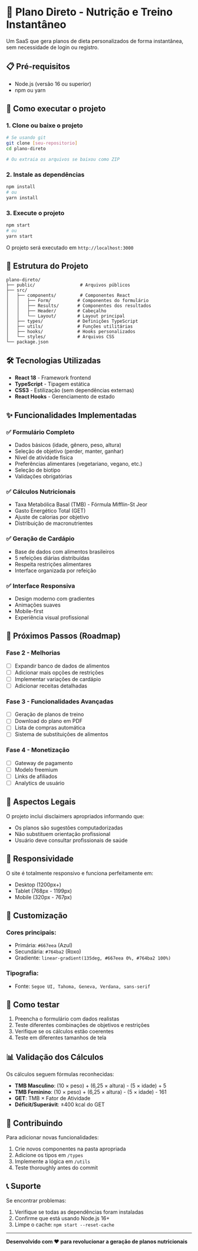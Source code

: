 # 🚀 Plano Direto - Nutrição e Treino Instantâneo

Um SaaS que gera planos de dieta personalizados de forma instantânea, sem necessidade de login ou registro.

## 📋 Pré-requisitos

- Node.js (versão 16 ou superior)
- npm ou yarn

## 🚀 Como executar o projeto

### 1. Clone ou baixe o projeto
```bash
# Se usando git
git clone [seu-repositorio]
cd plano-direto

# Ou extraia os arquivos se baixou como ZIP
```

### 2. Instale as dependências
```bash
npm install
# ou
yarn install
```

### 3. Execute o projeto
```bash
npm start
# ou  
yarn start
```

O projeto será executado em `http://localhost:3000`

## 📁 Estrutura do Projeto

```
plano-direto/
├── public/                 # Arquivos públicos
├── src/
│   ├── components/         # Componentes React
│   │   ├── Form/          # Componentes do formulário
│   │   ├── Results/       # Componentes dos resultados
│   │   ├── Header/        # Cabeçalho
│   │   └── Layout/        # Layout principal
│   ├── types/             # Definições TypeScript
│   ├── utils/             # Funções utilitárias
│   ├── hooks/             # Hooks personalizados
│   └── styles/            # Arquivos CSS
└── package.json
```

## 🛠️ Tecnologias Utilizadas

- **React 18** - Framework frontend
- **TypeScript** - Tipagem estática
- **CSS3** - Estilização (sem dependências externas)
- **React Hooks** - Gerenciamento de estado

## ✨ Funcionalidades Implementadas

### ✅ Formulário Completo
- Dados básicos (idade, gênero, peso, altura)
- Seleção de objetivo (perder, manter, ganhar)
- Nível de atividade física
- Preferências alimentares (vegetariano, vegano, etc.)
- Seleção de biotipo
- Validações obrigatórias

### ✅ Cálculos Nutricionais
- Taxa Metabólica Basal (TMB) - Fórmula Mifflin-St Jeor
- Gasto Energético Total (GET)
- Ajuste de calorias por objetivo
- Distribuição de macronutrientes

### ✅ Geração de Cardápio
- Base de dados com alimentos brasileiros
- 5 refeições diárias distribuídas
- Respeita restrições alimentares
- Interface organizada por refeição

### ✅ Interface Responsiva
- Design moderno com gradientes
- Animações suaves
- Mobile-first
- Experiência visual profissional

## 🔄 Próximos Passos (Roadmap)

### Fase 2 - Melhorias
- [ ] Expandir banco de dados de alimentos
- [ ] Adicionar mais opções de restrições
- [ ] Implementar variações de cardápio
- [ ] Adicionar receitas detalhadas

### Fase 3 - Funcionalidades Avançadas  
- [ ] Geração de planos de treino
- [ ] Download do plano em PDF
- [ ] Lista de compras automática
- [ ] Sistema de substituições de alimentos

### Fase 4 - Monetização
- [ ] Gateway de pagamento
- [ ] Modelo freemium
- [ ] Links de afiliados
- [ ] Analytics de usuário

## 🚨 Aspectos Legais

O projeto inclui disclaimers apropriados informando que:
- Os planos são sugestões computadorizadas
- Não substituem orientação profissional
- Usuário deve consultar profissionais de saúde

## 📱 Responsividade

O site é totalmente responsivo e funciona perfeitamente em:
- Desktop (1200px+)
- Tablet (768px - 1199px)  
- Mobile (320px - 767px)

## 🎨 Customização

### Cores principais:
- Primária: `#667eea` (Azul)
- Secundária: `#764ba2` (Roxo)
- Gradiente: `linear-gradient(135deg, #667eea 0%, #764ba2 100%)`

### Tipografia:
- Fonte: `Segoe UI, Tahoma, Geneva, Verdana, sans-serif`

## 🧪 Como testar

1. Preencha o formulário com dados realistas
2. Teste diferentes combinações de objetivos e restrições
3. Verifique se os cálculos estão coerentes
4. Teste em diferentes tamanhos de tela

## 📊 Validação dos Cálculos

Os cálculos seguem fórmulas reconhecidas:
- **TMB Masculino**: (10 × peso) + (6,25 × altura) - (5 × idade) + 5
- **TMB Feminino**: (10 × peso) + (6,25 × altura) - (5 × idade) - 161
- **GET**: TMB × Fator de Atividade
- **Déficit/Superávit**: ±400 kcal do GET

## 🤝 Contribuindo

Para adicionar novas funcionalidades:
1. Crie novos componentes na pasta apropriada
2. Adicione os tipos em `/types`
3. Implemente a lógica em `/utils`
4. Teste thoroughly antes do commit

## 📞 Suporte

Se encontrar problemas:
1. Verifique se todas as dependências foram instaladas
2. Confirme que está usando Node.js 16+
3. Limpe o cache: `npm start --reset-cache`

---

**Desenvolvido com ❤️ para revolucionar a geração de planos nutricionais**